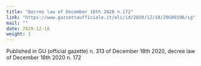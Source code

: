 ```yaml
---
title: "Decree law of December 18th 2020 n.172"
link: "https://www.gazzettaufficiale.it/eli/id/2020/12/18/20G00196/sg"
mail: ""
date: 2020-12-18
weight: 1
---
```


Published in GU (official gazette) n. 313 of December 18th 2020, decree law of December 18th 2020 n. 172  
